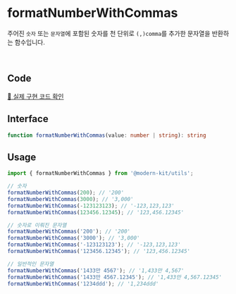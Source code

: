 # formatNumberWithCommas

주어진 `숫자` 또는 `문자열`에 포함된 숫자를 천 단위로 `(,)comma`를 추가한 문자열을 반환하는 함수입니다.

<br />

## Code
[🔗 실제 구현 코드 확인](https://github.com/modern-agile-team/modern-kit/blob/main/packages/utils/src/formatter/formatNumberWithCommas/index.ts)

## Interface
```ts title="typescript"
function formatNumberWithCommas(value: number | string): string
```

## Usage
```ts title="typescript"
import { formatNumberWithCommas } from '@modern-kit/utils';

// 숫자
formatNumberWithCommas(200); // '200'
formatNumberWithCommas(3000); // '3,000'
formatNumberWithCommas(-123123123); // '-123,123,123'
formatNumberWithCommas(123456.12345); // '123,456.12345'

// 숫자로 이뤄진 문자열
formatNumberWithCommas('200'); // '200'
formatNumberWithCommas('3000'); // '3,000'
formatNumberWithCommas('-123123123'); // '-123,123,123'
formatNumberWithCommas('123456.12345'); // '123,456.12345'

// 일반적인 문자열
formatNumberWithCommas('1433만 4567'); // '1,433만 4,567'
formatNumberWithCommas('1433만 4567.12345'); // '1,433만 4,567.12345'
formatNumberWithCommas('1234ddd'); // '1,234ddd'
```
